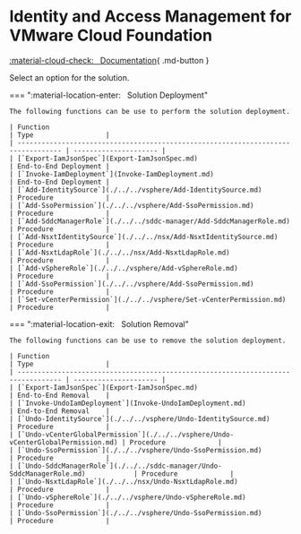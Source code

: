# Identity and Access Management for VMware Cloud Foundation

[:material-cloud-check: &nbsp; Documentation][solution]{ .md-button }

Select an option for the solution.

=== ":material-location-enter: &nbsp; Solution Deployment"

    The following functions can be use to perform the solution deployment.

    | Function                                                                          | Type                  |
    | --------------------------------------------------------------------------------- | --------------------- |
    | [`Export-IamJsonSpec`](Export-IamJsonSpec.md)                                     | End-to-End Deployment |
    | [`Invoke-IamDeployment`](Invoke-IamDeployment.md)                                 | End-to-End Deployment |
    | [`Add-IdentitySource`](./../../vsphere/Add-IdentitySource.md)                     | Procedure             |
    | [`Add-SsoPermission`](./../../vsphere/Add-SsoPermission.md)                       | Procedure             |
    | [`Add-SddcManagerRole`](./../../sddc-manager/Add-SddcManagerRole.md)              | Procedure             |
    | [`Add-NsxtIdentitySource`](./../../nsx/Add-NsxtIdentitySource.md)                 | Procedure             |
    | [`Add-NsxtLdapRole`](./../../nsx/Add-NsxtLdapRole.md)                             | Procedure             |
    | [`Add-vSphereRole`](./../../vsphere/Add-vSphereRole.md)                           | Procedure             |
    | [`Add-SsoPermission`](./../../vsphere/Add-SsoPermission.md)                       | Procedure             |
    | [`Set-vCenterPermission`](./../../vsphere/Set-vCenterPermission.md)               | Procedure             |

=== ":material-location-exit: &nbsp; Solution Removal"

    The following functions can be use to remove the solution deployment.

    | Function                                                                          | Type                  |
    | --------------------------------------------------------------------------------- | --------------------- |
    | [`Export-IamJsonSpec`](Export-IamJsonSpec.md)                                     | End-to-End Removal    |
    | [`Invoke-UndoIamDeployment`](Invoke-UndoIamDeployment.md)                         | End-to-End Removal    |
    | [`Undo-IdentitySource`](./../../vsphere/Undo-IdentitySource.md)                   | Procedure             |
    | [`Undo-vCenterGlobalPermission`](./../../vsphere/Undo-vCenterGlobalPermission.md) | Procedure             |
    | [`Undo-SsoPermission`](./../../vsphere/Undo-SsoPermission.md)                     | Procedure             |
    | [`Undo-SddcManagerRole`](./../../sddc-manager/Undo-SddcManagerRole.md)            | Procedure             |
    | [`Undo-NsxtLdapRole`](./../../nsx/Undo-NsxtLdapRole.md)                           | Procedure             |
    | [`Undo-vSphereRole`](./../../vsphere/Undo-vSphereRole.md)                         | Procedure             |
    | [`Undo-SsoPermission`](./../../vsphere/Undo-SsoPermission.md)                     | Procedure             |

[solution]: https://docs.vmware.com/en/VMware-Cloud-Foundation/services/vcf-identity-and-access-management-v1/GUID-FF35966D-2225-4825-9E38-C7287B069D4D.html
